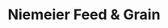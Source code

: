 ---
title: "Niemeier Feed & Grain"
url: /mcgregor/niemeier-feed-und-grain/
shop: Landwirtschaftlich
---